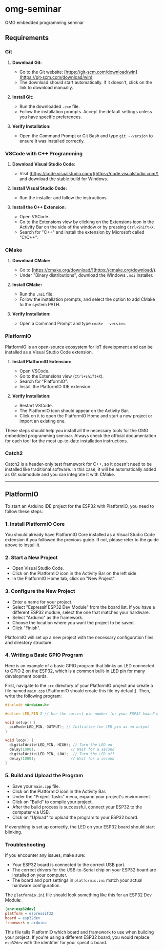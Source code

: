 # omg-seminar
OMG embedded programming seminar

## Requirements

### Git

1. **Download Git:**
   - Go to the Git website: [https://git-scm.com/download/win](https://git-scm.com/download/win)
   - The download should start automatically. If it doesn't, click on the link to download manually.

2. **Install Git:**
   - Run the downloaded `.exe` file.
   - Follow the installation prompts. Accept the default settings unless you have specific preferences.

3. **Verify Installation:**
   - Open the Command Prompt or Git Bash and type `git --version` to ensure it was installed correctly.

### VSCode with C++ Programming

1. **Download Visual Studio Code:**
   - Visit [https://code.visualstudio.com/](https://code.visualstudio.com/) and download the stable build for Windows.

2. **Install Visual Studio Code:**
   - Run the installer and follow the instructions.

3. **Install the C++ Extension:**
   - Open VSCode.
   - Go to the Extensions view by clicking on the Extensions icon in the Activity Bar on the side of the window or by pressing `Ctrl+Shift+X`.
   - Search for "C++" and install the extension by Microsoft called "C/C++".

### CMake

1. **Download CMake:**
   - Go to [https://cmake.org/download/](https://cmake.org/download/).
   - Under "Binary distributions", download the Windows `.msi` installer.

2. **Install CMake:**
   - Run the `.msi` file.
   - Follow the installation prompts, and select the option to add CMake to the system PATH.

3. **Verify Installation:**
   - Open a Command Prompt and type `cmake --version`.

### PlatformIO

PlatformIO is an open-source ecosystem for IoT development and can be installed as a Visual Studio Code extension.

1. **Install PlatformIO Extension:**
   - Open VSCode.
   - Go to the Extensions view (`Ctrl+Shift+X`).
   - Search for "PlatformIO".
   - Install the PlatformIO IDE extension.

2. **Verify Installation:**
   - Restart VSCode.
   - The PlatformIO icon should appear on the Activity Bar.
   - Click on it to open the PlatformIO Home and start a new project or import an existing one.

These steps should help you install all the necessary tools for the OMG embedded programming seminar. Always check the official documentation for each tool for the most up-to-date installation instructions.

### Catch2

Catch2 is a header-only test framework for C++, so it doesn't need to be installed like traditional software. In this case, it will be automatically added as Git submodule and you can integrate it with CMake.

---

## PlatformIO
To start an Arduino IDE project for the ESP32 with PlatformIO, you need to follow these steps:

### 1. Install PlatformIO Core

You should already have PlatformIO Core installed as a Visual Studio Code extension if you followed the previous guide. If not, please refer to the guide above to install it.

### 2. Start a New Project

- Open Visual Studio Code.
- Click on the PlatformIO icon in the Activity Bar on the left side.
- In the PlatformIO Home tab, click on "New Project".

### 3. Configure the New Project

- Enter a name for your project.
- Select "Espressif ESP32 Dev Module" from the board list. If you have a different ESP32 module, select the one that matches your hardware.
- Select "Arduino" as the framework.
- Choose the location where you want the project to be saved.
- Click "Finish".

PlatformIO will set up a new project with the necessary configuration files and directory structure.

### 4. Writing a Basic GPIO Program

Here is an example of a basic GPIO program that blinks an LED connected to GPIO 2 on the ESP32, which is a common built-in LED pin for many development boards.

First, navigate to the `src` directory of your PlatformIO project and create a file named `main.cpp` (PlatformIO should create this file by default). Then, write the following program:

```cpp
#include <Arduino.h>

#define LED_PIN 2 // Use the correct pin number for your ESP32 board's built-in LED

void setup() {
  pinMode(LED_PIN, OUTPUT); // Initialize the LED pin as an output
}

void loop() {
  digitalWrite(LED_PIN, HIGH); // Turn the LED on
  delay(1000);                // Wait for a second
  digitalWrite(LED_PIN, LOW);  // Turn the LED off
  delay(1000);                // Wait for a second
}
```

### 5. Build and Upload the Program

- Save your `main.cpp` file.
- Click on the PlatformIO icon in the Activity Bar.
- Under the "Project Tasks" menu, expand your project's environment.
- Click on "Build" to compile your project.
- After the build process is successful, connect your ESP32 to the computer via USB.
- Click on "Upload" to upload the program to your ESP32 board.

If everything is set up correctly, the LED on your ESP32 board should start blinking.

### Troubleshooting

If you encounter any issues, make sure:

- Your ESP32 board is connected to the correct USB port.
- The correct drivers for the USB-to-Serial chip on your ESP32 board are installed on your computer.
- The board and port settings in `platformio.ini` match your actual hardware configuration.

The `platformio.ini` file should look something like this for an ESP32 Dev Module:

```ini
[env:esp32dev]
platform = espressif32
board = esp32dev
framework = arduino
```

This file tells PlatformIO which board and framework to use when building your project. If you're using a different ESP32 board, you would replace `esp32dev` with the identifier for your specific board.